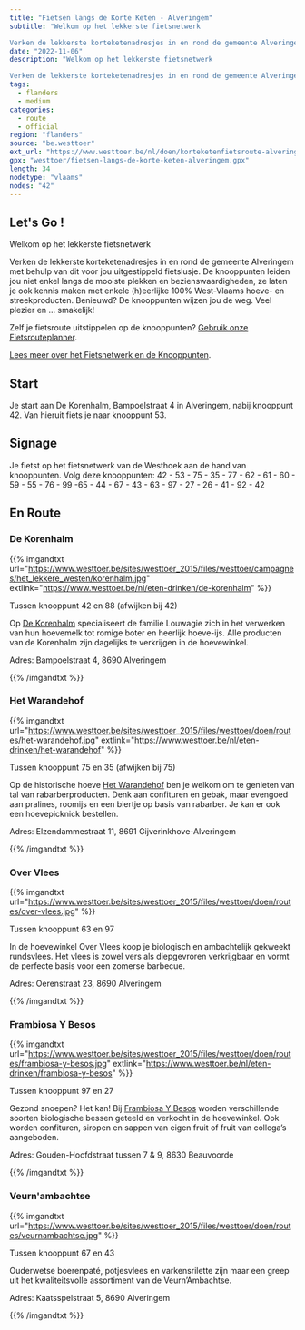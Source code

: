 ```yaml
---
title: "Fietsen langs de Korte Keten - Alveringem"
subtitle: "Welkom op het lekkerste fietsnetwerk

Verken de lekkerste korteketenadresjes in en rond de gemeente Alveringem met behulp van dit voor jou uitgestippeld fietslusje"
date: "2022-11-06"
description: "Welkom op het lekkerste fietsnetwerk

Verken de lekkerste korteketenadresjes in en rond de gemeente Alveringem met behulp van dit voor jou uitgestippeld fietslusje" 
tags:
  - flanders
  - medium
categories: 
  - route
  - official
region: "flanders"
source: "be.westtoer"
ext_url: "https://www.westtoer.be/nl/doen/korteketenfietsroute-alveringem"
gpx: "westtoer/fietsen-langs-de-korte-keten-alveringem.gpx"
length: 34
nodetype: "vlaams"
nodes: "42"
---
```


## Let's Go !

Welkom op het lekkerste fietsnetwerk

Verken de lekkerste korteketenadresjes in en rond de gemeente Alveringem met behulp van dit voor jou uitgestippeld fietslusje. De knooppunten leiden jou niet enkel langs de mooiste plekken en bezienswaardigheden, ze laten je ook kennis maken met enkele (h)eerlijke 100% West-Vlaams hoeve- en streekproducten. Benieuwd? De knooppunten wijzen jou de weg. Veel plezier en … smakelijk!

Zelf je fietsroute uitstippelen op de knooppunten? [Gebruik onze Fietsrouteplanner](http://www.westtoer.be/nl/fietsrouteplanner).

[Lees meer over het Fietsnetwerk en de Knooppunten](https://www.westtoer.be/nl/node/83280).

## Start 

Je start aan De Korenhalm, Bampoelstraat 4 in Alveringem, nabij knooppunt 42. Van hieruit fiets je naar knooppunt 53.

## Signage

Je fietst op het fietsnetwerk van de Westhoek aan de hand van knooppunten. Volg deze knooppunten: 42 - 53 - 75 - 35 - 77 - 62 - 61 - 60 - 59 - 55 - 76 - 99 -65 - 44 - 67 - 43 - 63 - 97 - 27 - 26 - 41 - 92 - 42

## En Route

### De Korenhalm

{{% imgandtxt url="https://www.westtoer.be/sites/westtoer_2015/files/westtoer/campagnes/het_lekkere_westen/korenhalm.jpg" extlink="https://www.westtoer.be/nl/eten-drinken/de-korenhalm" %}}

Tussen knooppunt 42 en 88 (afwijken bij 42) 

Op [De Korenhalm](https://www.westtoer.be/nl/eten-drinken/de-korenhalm) specialiseert de familie Louwagie zich in het verwerken van hun hoevemelk tot romige boter en heerlijk hoeve-ijs. Alle producten van de Korenhalm zijn dagelijks te verkrijgen in de hoevewinkel.

Adres: Bampoelstraat 4, 8690 Alveringem

{{% /imgandtxt %}}

### Het Warandehof

{{% imgandtxt url="https://www.westtoer.be/sites/westtoer_2015/files/westtoer/doen/routes/het-warandehof.jpg" extlink="https://www.westtoer.be/nl/eten-drinken/het-warandehof" %}}

Tussen knooppunt 75 en 35 (afwijken bij 75) 

Op de historische hoeve [Het Warandehof](https://www.westtoer.be/nl/eten-drinken/het-warandehof) ben je welkom om te genieten van tal van rabarberproducten. Denk aan confituren en gebak, maar evengoed aan pralines, roomijs en een biertje op basis van rabarber. Je kan er ook een hoevepicknick bestellen.

Adres: Elzendammestraat 11, 8691 Gijverinkhove-Alveringem

{{% /imgandtxt %}}

### Over Vlees

{{% imgandtxt url="https://www.westtoer.be/sites/westtoer_2015/files/westtoer/doen/routes/over-vlees.jpg" %}}

Tussen knooppunt 63 en 97

In de hoevewinkel Over Vlees koop je biologisch en ambachtelijk gekweekt rundsvlees. Het vlees is zowel vers als diepgevroren verkrijgbaar en vormt de perfecte basis voor een zomerse barbecue.

Adres: Oerenstraat 23, 8690 Alveringem

{{% /imgandtxt %}}

### Frambiosa Y Besos

{{% imgandtxt url="https://www.westtoer.be/sites/westtoer_2015/files/westtoer/doen/routes/frambiosa-y-besos.jpg" extlink="https://www.westtoer.be/nl/eten-drinken/frambiosa-y-besos" %}}

Tussen knooppunt 97 en 27

Gezond snoepen? Het kan! Bij [Frambiosa Y Besos](https://www.westtoer.be/nl/eten-drinken/frambiosa-y-besos) worden verschillende soorten biologische bessen geteeld en verkocht in de hoevewinkel. Ook worden confituren, siropen en sappen van eigen fruit of fruit van collega’s aangeboden.

Adres: Gouden-Hoofdstraat tussen 7 & 9, 8630 Beauvoorde

{{% /imgandtxt %}}

### Veurn'ambachtse

{{% imgandtxt url="https://www.westtoer.be/sites/westtoer_2015/files/westtoer/doen/routes/veurnambachtse.jpg" %}}

Tussen knooppunt 67 en 43

Ouderwetse boerenpaté, potjesvlees en varkensrilette zijn maar een greep uit het kwaliteitsvolle assortiment van de Veurn’Ambachtse.

Adres: Kaatsspelstraat 5, 8690 Alveringem

{{% /imgandtxt %}}